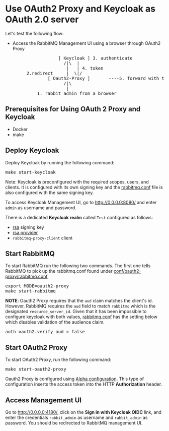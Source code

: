 # Use OAuth2 Proxy and Keycloak as OAuth 2.0 server

Let's test the following flow:

* Access the RabbitMQ Management UI using a browser through OAuth2 Proxy

<pre class="lang-plain">
                    [ Keycloak ] 3. authenticate
                      /|\  |
                       |   | 4. token
        2.redirect     |  \|/                                        [ RabbitMQ ]
                [ Oauth2-Proxy ]       ----5. forward with token-->  [  http    ]
                      /|\
                       |
            1. rabbit_admin from a browser
</pre>

## Prerequisites for Using OAuth 2 Proxy and Keycloak

- Docker
- make

## Deploy Keycloak

Deploy Keycloak by running the following command:
<pre class="bash">
make start-keycloak
</pre>

Note: Keycloak is preconfigured with the required scopes, users, and clients. It is configured with its own signing key and the [rabbitmq.conf](https://github.com/rabbitmq/rabbitmq-oauth2-tutorial/tree/main/conf/oauth2-proxy/rabbitmq.conf) file is also configured with the same signing key.

To access Keycloak Management UI, go to http://0.0.0.0:8080/ and enter `admin` as username and password.

There is a dedicated **Keycloak realm** called `Test` configured as follows:

* [rsa](http://0.0.0.0:8080/admin/master/console/#/realms/test/keys) signing key
* [rsa provider](http://0.0.0.0:8080/admin/master/console/#/realms/test/keys/providers)
* `rabbitmq-proxy-client` client

## Start RabbitMQ

To start RabbitMQ run the following two commands. The first one tells RabbitMQ to pick up the
rabbitmq.conf found under [conf/oauth2-proxy/rabbitmq.conf](https://github.com/rabbitmq/rabbitmq-oauth2-tutorial/tree/main/conf/oauth2-proxy/rabbitmq.conf)

<pre class="lang-bash">
export MODE=oauth2-proxy
make start-rabbitmq
</pre>

**NOTE**: Oauth2 Proxy requires that the `aud` claim matches the client's id. However, RabbitMQ requires the
`aud` field to match `rabbitmq` which is the designated `resource_server_id`. Given that it has been
impossible to configure keycloak with both values, [rabbitmq.conf](https://github.com/rabbitmq/rabbitmq-oauth2-tutorial/tree/main/conf/oauth2-proxy/rabbitmq.conf) has
the setting below which disables validation of the audience claim.

<pre class="lang-ini">
auth_oauth2.verify_aud = false
</pre>


## Start OAuth2 Proxy

To start OAuth2 Proxy, run the following command:

<pre class="lang-bash">
make start-oauth2-proxy
</pre>

Oauth2 Proxy is configured using [Alpha configuration](https://github.com/rabbitmq/rabbitmq-oauth2-tutorial/tree/main/conf/oauth2-proxy/alpha-config.yaml). This type of configuration inserts the access token into the HTTP **Authorization** header.


## Access Management UI

Go to http://0.0.0.0:4180/, click on the **Sign in with Keycloak OIDC** link, and enter the credentials
`rabbit_admin` as username and `rabbit_admin` as password. You should be redirected to RabbitMQ management UI.
